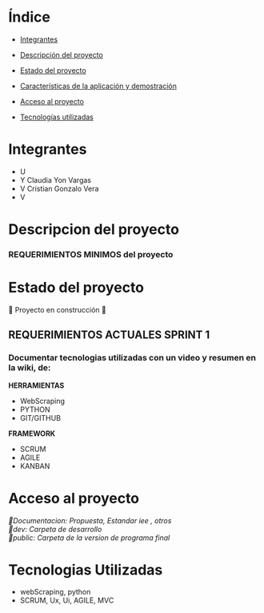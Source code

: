 
# Índice

* [Integrantes](#Integrantes)

* [Descripción del proyecto](#Descripción-del-proyecto)

* [Estado del proyecto](#Estado-del-proyecto)

* [Características de la aplicación y demostración](#Características-de-la-aplicación-y-demostración)

* [Acceso al proyecto](#acceso-proyecto)

* [Tecnologías utilizadas](#tecnologías-utilizadas)


# Integrantes

* U
* Y  Claudia  Yon Vargas
* V  Cristian Gonzalo Vera
* V

# Descripcion del proyecto



### REQUERIMIENTOS MINIMOS del proyecto



# Estado del proyecto

:construction: Proyecto en construcción :construction:


## <strong>REQUERIMIENTOS ACTUALES SPRINT 1</strong>

### Documentar tecnologias utilizadas con un video y resumen en la wiki, de: 

<strong>**HERRAMIENTAS**</strong>

* WebScraping
* PYTHON
* GIT/GITHUB

<strong>**FRAMEWORK**</strong>
* SCRUM
* AGILE
* KANBAN

# Acceso al proyecto 


 
 <em> 📁Documentacion:  Propuesta, Estandar iee , otros                                                            
      📁dev:            Carpeta de desarrollo        
      📁public:         Carpeta de la version de programa final                                                     
</em>

# Tecnologias Utilizadas
* webScraping, python
* SCRUM, Ux, Ui, AGILE, MVC


